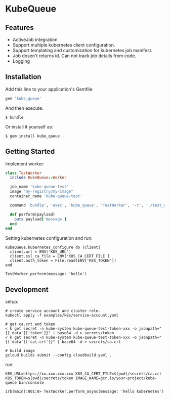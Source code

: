 # KubeQueue

## Features

- ActiveJob integration
- Support multiple kubernetes client configuration.
- Support templating and customization for kubernetes job manifest.
- Job dosen't returns id. Can not track job details from code.
- Logging

## Installation

Add this line to your application's Gemfile:

```ruby
gem 'kube_queue'
```

And then execute:

    $ bundle

Or install it yourself as:

    $ gem install kube_queue

## Getting Started

Implement worker:

```ruby
class TestWorker
  include KubeQueue::Worker

  job_name 'kube-queue-test'
  image "my-registry/my-image"
  container_name 'kube-queue-test'

  command 'bundle', 'exec', 'kube_queue', 'TestWorker', '-r', './test_worker.rb'

  def perform(payload)
    puts payload['message']
  end
end
```

Setting kubernetes configuration and run:

```
KubeQueue.kubernetes_configure do |client|
  client.url = ENV['K8S_URL']
  client.ssl_ca_file = ENV['K8S_CA_CERT_FILE']
  client.auth_token = File.read(ENV['K8S_TOKEN'])
end

TestWorker.perform(message: 'hello')
```

## Development

setup:

```
# create service account and cluster role.
kubectl apply -f examples/k8s/service-account.yaml

# get ca.crt and token
< k get secret -n kube-system kube-queue-test-token-xxx -o jsonpath="{['data']['token']}" | base64 -d > secrets/token
< k get secret -n kube-system kube-queue-test-token-xxx -o jsonpath="{['data']['ca\.crt']}" | base64 -d > secrets/ca.crt

# build image
gcloud builds submit --config cloudbuild.yaml .
```

run:

```
K8S_URL=https://xx.xxx.xxx.xxx K8S_CA_CERT_FILE=$(pwd)/secrets/ca.crt K8S_TOKEN=$(pwd)/secrets/token IMAGE_NAME=gcr.io/your-project/kube-queue bin/console

irb(main):001:0> TestWorker.perform_async(message: 'hello kubernetes')
```
